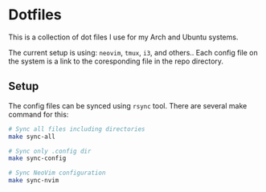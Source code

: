 # Dotfiles

This is a collection of dot files I use for my Arch and Ubuntu systems.

The current setup is using: `neovim`, `tmux`, `i3`, and others..
Each config file on the system is a link to the coresponding file in the repo directory.

## Setup

The config files can be synced using `rsync` tool.
There are several make command for this:

```bash
# Sync all files including directories
make sync-all
```

```bash
# Sync only .config dir
make sync-config
```

```bash
# Sync NeoVim configuration
make sync-nvim
```
